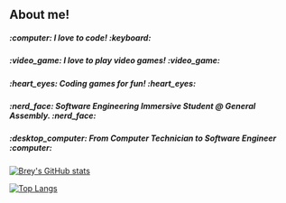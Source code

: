 ## About me!


<h5>:computer: I love to code! :keyboard:</h5>
<h5>:video_game: I love to play video games! :video_game:</h5>
<h5>:heart_eyes: Coding games for fun! :heart_eyes:</h5>
<h5>:nerd_face: Software Engineering Immersive Student @ General Assembly. :nerd_face:</h5>
<h5>:desktop_computer: From Computer Technician to Software Engineer :computer:</h5>

[![Brey's GitHub stats](https://github-readme-stats.vercel.app/api?username=breyshaw&hide=stars,issues&theme=tokyonight)](https://github.com/breyshaw/github-readme-stats)

[![Top Langs](https://github-readme-stats.vercel.app/api/top-langs/?username=breyshaw&layout=compact&theme=tokyonight)](https://github.com/breyshaw/github-readme-stats)